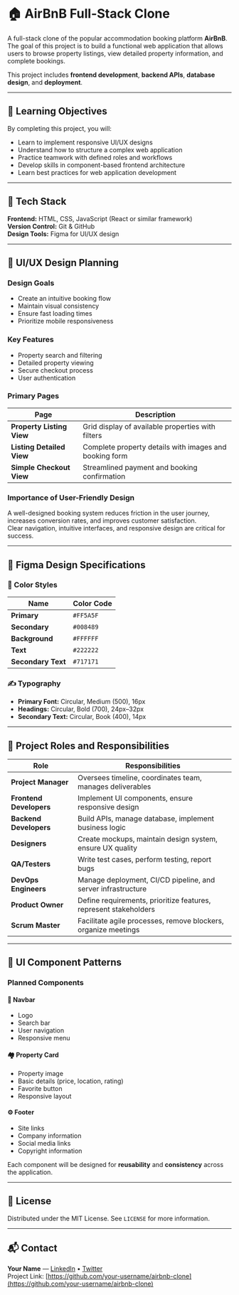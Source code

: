 # 🏠 AirBnB Full-Stack Clone

A full-stack clone of the popular accommodation booking platform **AirBnB**.  
The goal of this project is to build a functional web application that allows users to browse property listings, view detailed property information, and complete bookings.  

This project includes **frontend development**, **backend APIs**, **database design**, and **deployment**.

---

## 🎯 Learning Objectives

By completing this project, you will:

- Learn to implement responsive UI/UX designs  
- Understand how to structure a complex web application  
- Practice teamwork with defined roles and workflows  
- Develop skills in component-based frontend architecture  
- Learn best practices for web application development  

---

## 🧰 Tech Stack

**Frontend:** HTML, CSS, JavaScript (React or similar framework)  
**Version Control:** Git & GitHub  
**Design Tools:** Figma for UI/UX design  

---

## 🎨 UI/UX Design Planning

### Design Goals
- Create an intuitive booking flow  
- Maintain visual consistency  
- Ensure fast loading times  
- Prioritize mobile responsiveness  

### Key Features
- Property search and filtering  
- Detailed property viewing  
- Secure checkout process  
- User authentication  

### Primary Pages

| Page | Description |
|------|--------------|
| **Property Listing View** | Grid display of available properties with filters |
| **Listing Detailed View** | Complete property details with images and booking form |
| **Simple Checkout View** | Streamlined payment and booking confirmation |

### Importance of User-Friendly Design
A well-designed booking system reduces friction in the user journey, increases conversion rates, and improves customer satisfaction.  
Clear navigation, intuitive interfaces, and responsive design are critical for success.

---

## 🎨 Figma Design Specifications

### 🎨 Color Styles
| Name | Color Code |
|------|-------------|
| **Primary** | `#FF5A5F` |
| **Secondary** | `#008489` |
| **Background** | `#FFFFFF` |
| **Text** | `#222222` |
| **Secondary Text** | `#717171` |

### ✍️ Typography
- **Primary Font:** Circular, Medium (500), 16px  
- **Headings:** Circular, Bold (700), 24px–32px  
- **Secondary Text:** Circular, Book (400), 14px  

---

## 👥 Project Roles and Responsibilities

| Role | Responsibilities |
|------|-------------------|
| **Project Manager** | Oversees timeline, coordinates team, manages deliverables |
| **Frontend Developers** | Implement UI components, ensure responsive design |
| **Backend Developers** | Build APIs, manage database, implement business logic |
| **Designers** | Create mockups, maintain design system, ensure UX quality |
| **QA/Testers** | Write test cases, perform testing, report bugs |
| **DevOps Engineers** | Manage deployment, CI/CD pipeline, and server infrastructure |
| **Product Owner** | Define requirements, prioritize features, represent stakeholders |
| **Scrum Master** | Facilitate agile processes, remove blockers, organize meetings |

---

## 🧩 UI Component Patterns

### Planned Components

#### 🧭 Navbar
- Logo  
- Search bar  
- User navigation  
- Responsive menu  

#### 🏘️ Property Card
- Property image  
- Basic details (price, location, rating)  
- Favorite button  
- Responsive layout  

#### ⚙️ Footer
- Site links  
- Company information  
- Social media links  
- Copyright information  

Each component will be designed for **reusability** and **consistency** across the application.

---

## 📌 License
Distributed under the MIT License. See `LICENSE` for more information.

---

## 📬 Contact
**Your Name** — [LinkedIn](https://linkedin.com/in/your-link) • [Twitter](https://twitter.com/your-handle)  
Project Link: [https://github.com/your-username/airbnb-clone](https://github.com/your-username/airbnb-clone)
